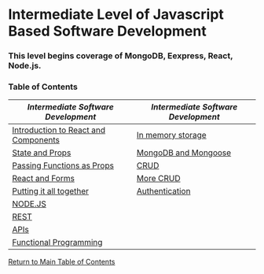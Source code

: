 # Intermediate Level of Javascript Based Software Development

### This level begins coverage of MongoDB, Eexpress, React, Node.js.

### Table of Contents

   _Intermediate Software Development_ |   _Intermediate Software Development_
------------ | -------------
[Introduction to React and Components](https://github.com/TraceDugar/reading-notes/blob/main/301/notes/class1.md) | [In memory storage](https://github.com/TraceDugar/reading-notes/blob/main/301/notes/class10.md)
[State and Props](https://github.com/TraceDugar/reading-notes/blob/main/301/notes/Class2.md) | [MongoDB and Mongoose](https://github.com/TraceDugar/reading-notes/blob/main/301/notes/class11.md) 
[Passing Functions as Props](https://github.com/TraceDugar/reading-notes/blob/main/301/notes/class3.md) | [CRUD](https://github.com/TraceDugar/reading-notes/blob/main/301/notes/class12.md)
[React and Forms](https://github.com/TraceDugar/reading-notes/blob/main/301/notes/class4.md) | [More CRUD](https://github.com/TraceDugar/reading-notes/blob/main/301/notes/class13.md)
[Putting it all together](https://github.com/TraceDugar/reading-notes/blob/main/301/notes/Class5.md) | [Authentication](https://github.com/TraceDugar/reading-notes/blob/main/301/notes/Class14.md)
[NODE.JS](https://github.com/TraceDugar/reading-notes/blob/main/301/notes/class6.md) | []()
[REST](https://github.com/TraceDugar/reading-notes/blob/main/301/notes/class7.md) | []()
[APIs](https://github.com/TraceDugar/reading-notes/blob/main/301/notes/class8.md) | []()
[Functional Programming](https://github.com/TraceDugar/reading-notes/blob/main/301/notes/Class9.md) | []()



[Return to Main Table of Contents](https://github.com/TraceDugar/reading-notes)
